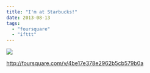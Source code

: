 ```yaml
---
title: "I'm at Starbucks!"
date: 2013-08-13
tags: 
  - "foursquare"
  - "ifttt"
---
```


![](images/staticmap?center=37.59525135338393,-122.3860216140747&zoom=16&size=710x440&maptype=roadmap&sensor=false&markers=color:red%7C37.59525135338393,-122.3860216140747)  
  
http://foursquare.com/v/4be17e378e2962b5cb579b0a
